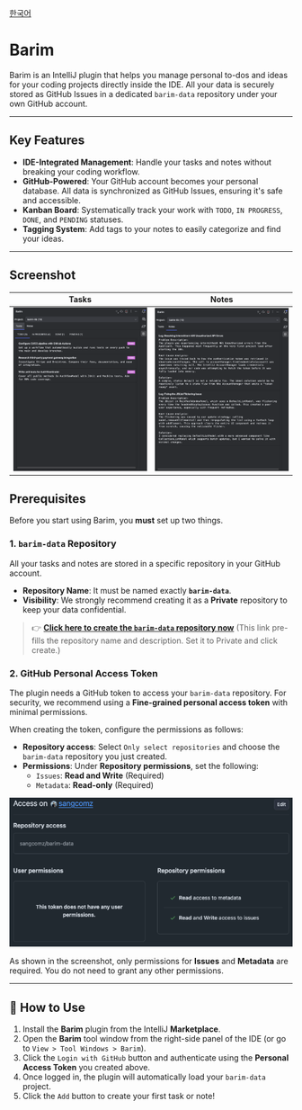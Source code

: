 [한국어](./README.ko.md)

# Barim

Barim is an IntelliJ plugin that helps you manage personal to-dos and ideas for your coding projects directly inside the IDE. All your data is securely stored as GitHub Issues in a dedicated `barim-data` repository under your own GitHub account.

***

## Key Features

* **IDE-Integrated Management**: Handle your tasks and notes without breaking your coding workflow.
* **GitHub-Powered**: Your GitHub account becomes your personal database. All data is synchronized as GitHub Issues, ensuring it's safe and accessible.
* **Kanban Board**: Systematically track your work with `TODO`, `IN PROGRESS`, `DONE`, and `PENDING` statuses.
* **Tagging System**: Add tags to your notes to easily categorize and find your ideas.

***

## Screenshot

| Tasks                               | Notes                               |
| ----------------------------------- | ----------------------------------- |
| ![Tasks Screen](image/task.png) | ![Notes Screen](image/note.png) |

## Prerequisites

Before you start using Barim, you **must** set up two things.

### 1. `barim-data` Repository

All your tasks and notes are stored in a specific repository in your GitHub account.

* **Repository Name**: It must be named exactly **`barim-data`**.
* **Visibility**: We strongly recommend creating it as a **Private** repository to keep your data confidential.

> 👉 **[Click here to create the `barim-data` repository now](https://github.com/new?name=barim-data&description=Data%20for%20the%20Barim%20IDE%20plugin.)**
> (This link pre-fills the repository name and description. Set it to Private and click create.)

### 2. GitHub Personal Access Token

The plugin needs a GitHub token to access your `barim-data` repository. For security, we recommend using a **Fine-grained personal access token** with minimal permissions.

When creating the token, configure the permissions as follows:

* **Repository access**: Select `Only select repositories` and choose the `barim-data` repository you just created.
* **Permissions**: Under **Repository permissions**, set the following:
  * `Issues`: **Read and Write** (Required)
  * `Metadata`: **Read-only** (Required)

![Token Permission Example](image/token_permission.png)

As shown in the screenshot, only permissions for **Issues** and **Metadata** are required. You do not need to grant any other permissions.

***

## 🚀 How to Use

1.  Install the **Barim** plugin from the IntelliJ **Marketplace**.
2.  Open the **Barim** tool window from the right-side panel of the IDE (or go to `View > Tool Windows > Barim`).
3.  Click the `Login with GitHub` button and authenticate using the **Personal Access Token** you created above.
4.  Once logged in, the plugin will automatically load your `barim-data` project.
5.  Click the `Add` button to create your first task or note!